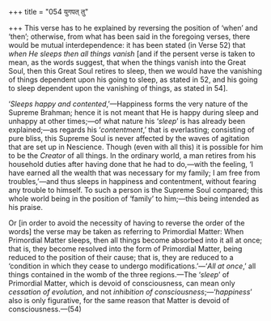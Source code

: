 +++
title = "054 युगपत् तु"

+++
This verse has to he explained by reversing the position of ‘when’ and
‘then’; otherwise, from what has been said in the foregoing verses,
there would be mutual interdependence: it has been stated (in Verse 52)
that *when He sleeps then all things vanish* \[and if the persent verse
is taken to mean, as the words suggest, that when the things vanish into
the Great Soul, then this Great Soul retires to sleep, then we would
have the vanishing of things dependent upon his going to sleep, as
stated in 52, and his going to sleep dependent upon the vanishing of
things, as stated in 54\].

‘*Sleeps happy and contented*,’—Happiness forms the very nature of the
Supreme Brahman; hence it is not meant that He is happy during sleep and
unhappy at other times;—of what nature his ‘*sleep*’ is has already been
explained;—as regards his ‘*contentment*,’ that is everlasting;
consisting of pure bliss, this Supreme Soul is never affected by the
waves of agitation that are set up in Nescience. Though (even with all
this) it is possible for him to be the *Creator* of all things. In the
ordinary world, a man retires from his household duties after having
done that he had to do,—with the feeling, ‘I have earned all the wealth
that was necessary for my family; I am free from troubles,’—and thus
sleeps in happiness and contentment, without fearing any trouble to
himself. To such a person is the Supreme Soul compared; this whole world
being in the position of ‘family’ to him;—this being intended as his
praise.

Or \[in order to avoid the necessity of having to reverse the order of
the words\] the verse may be taken as referring to Primordial Matter:
When Primordial Matter sleeps, then all things become absorbed into it
all at once; that is, they become resolved into the form of Primordial
Matter, being reduced to the position of their cause; that is, they are
reduced to a ‘condition in which they cease to undergo
modifications.’—‘*All at once*,’ all things contained in the womb of the
three regions.—The ‘*sleep*’ of Primordial Matter, which is devoid of
consciousness, can mean only *cessation of evolution*, and not
*inhibition of consciousness*;—‘*happiness*’ also is only figurative,
for the same reason that Matter is devoid of consciousness.—(54)


